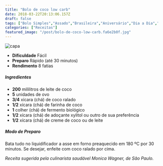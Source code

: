 ```yaml
---
title: "Bolo de coco low carb"
date: 2018-03-22T20:13:06.157Z
draft: false
tags: ["Bolo Simples","Assado","Brasileira","Aniversário","Dia a Dia","Festas","Ocasiões Especiais","Alimentação saudável","Bolo","Receitas"]
categories: ["Receitas"]
featured_image: "/post/bolo-de-coco-low-carb.fa6e2b0f.jpg"
---
```


![capa](/post/bolo-de-coco-low-carb.fa6e2b0f.jpg)

*   **Dificuldade** Fácil
*   **Preparo** Rápido (até 30 minutos)
*   **Rendimento** 8 fatias

##### Ingredientes

*   **200** mililitros de leite de coco
*   **5** unidades de ovo
*   **3/4** xícara (chá) de coco ralado
*   **1/2** xícara (chá) de farinha de coco
*   **1** colher (chá) de fermento biológico
*   **1/2** xícara (chá) de adoçante xylitol ou outro de sua preferência
*   **1/2** xícara (chá) de creme de coco ou de leite

##### Modo de Preparo

Bata tudo no liquidificador a asse em forno preaquecido em 180 ºC por 30 minutos. Se desejar, enfeite com coco ralado por cima.

_Receita sugerida pela culinarista saudável Monica Wagner, de São Paulo._
